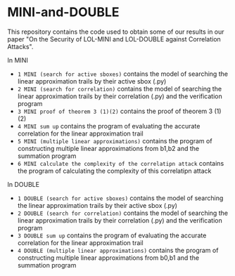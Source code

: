 # MINI-and-DOUBLE
This repository contains the code used to obtain some of our results in our paper "On the Security of LOL-MINI and LOL-DOUBLE against Correlation Attacks".

In MINI
- `1 MINI (search for active sboxes)` contains the model of  searching the linear approximation trails by their active sbox (.py)
- `2 MINI (search for correlation)` contains the model of  searching the linear approximation trails by their correlation (.py) and the verification program 
- `3 MINI proof of theorem 3 (1)(2)`  contains the proof of theorem 3 (1)(2)
- `4 MINI sum up`  contains the program of evaluating the accurate correlation for the linear approximation trail
- `5 MINI (multiple linear approximations)`  contains the program of constructing multiple linear approximations from b1,b2 and the summation program
- `6 MINI calculate the complexity of the correlatipn attack`  contains the program of calculating the complexity of this correlatipn attack

In DOUBLE
- `1 DOUBLE (search for active sboxes)` contains the model of  searching the linear approximation trails by their active sbox (.py)
- `2 DOUBLE (search for correlation)` contains the model of  searching the linear approximation trails by their correlation (.py) and the verification program 
- `3 DOUBLE sum up`  contains the program of evaluating the accurate correlation for the linear approximation trail
- `4 DOUBLE (multiple linear approximations)`  contains the program of constructing multiple linear approximations from b0,b1 and the summation program